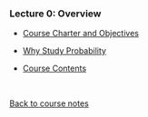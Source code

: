 ### Lecture 0: Overview

* [Course Charter and Objectives](https://www.youtube.com/watch?v=CySStZiDeUE)

* [Why Study Probability](https://www.youtube.com/watch?v=ldnNBisIC8M)

* [Course Contents](https://www.youtube.com/watch?v=XaiWSSXXX3c)

<br>

[Back to course notes](../Course_Notes.md)
